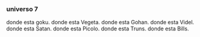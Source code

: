 ### universo 7
 donde esta goku.
 donde esta Vegeta.
 donde esta Gohan.
 donde esta Videl.
donde esta Satan.
 donde esta Picolo.
 donde esta Truns.
 donde esta Bills.
